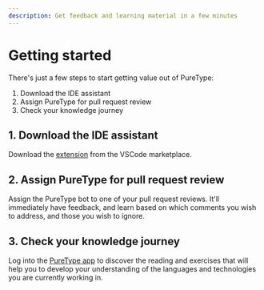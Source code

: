```yaml
---
description: Get feedback and learning material in a few minutes
---
```


# Getting started

There's just a few steps to start getting value out of PureType:

1. Download the IDE assistant
2. Assign PureType for pull request review
3. Check your knowledge journey

## 1. Download the IDE assistant

Download the [extension](https://marketplace.visualstudio.com/items?itemName=puretype.puretype) from the VSCode marketplace.

## 2. Assign PureType for pull request review

Assign the PureType bot to one of your pull request reviews. It'll immediately have feedback, and learn based on which comments you wish to address, and those you wish to ignore.

## 3. Check your knowledge journey

Log into the [PureType app](https://app.puretype.ai) to discover the reading and exercises that will help you to develop your understanding of the languages and technologies you are currently working in.

